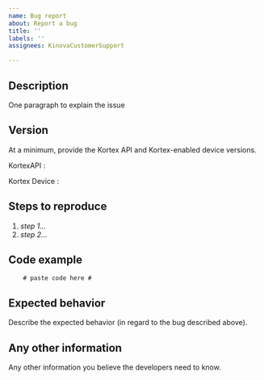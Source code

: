 ```yaml
---
name: Bug report
about: Report a bug
title: ''
labels: ''
assignees: KinovaCustomerSupport

---
```


## Description

One paragraph to explain the issue

## Version

At a minimum, provide the Kortex API and Kortex-enabled device versions.

KortexAPI :

Kortex Device :

## Steps to reproduce

1. *step 1...*
2. *step 2...*


## Code example

```
    # paste code here #
```

## Expected behavior

Describe the expected behavior (in regard to the bug described above).

## Any other information

Any other information you believe the developers need to know.
